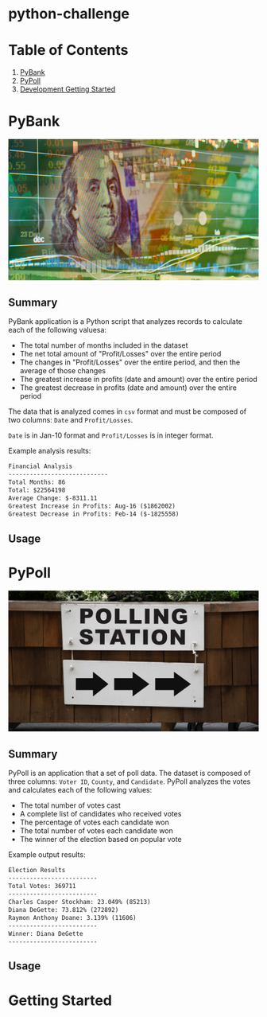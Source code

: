# python-challenge

# Table of Contents
1. [PyBank](#PyBank)
2. [PyPoll](#PyPoll)
3. [Development Getting Started](#Getting-Started)
# PyBank
<img src="./Resources/revenue-per-lead.png" alt="Revenue Per Lead Image">

## Summary
PyBank application is a Python script that analyzes records to calculate each of the following valuesa:

- The total number of months included in the dataset
- The net total amount of "Profit/Losses" over the entire period
- The changes in "Profit/Losses" over the entire period, and then the average of those changes
- The greatest increase in profits (date and amount) over the entire period
- The greatest decrease in profits (date and amount) over the entire period

The data that is analyzed comes in `csv` format and must be composed of two columns: `Date` and `Profit/Losses`.

`Date` is in Jan-10 format and `Profit/Losses` is in integer format.

Example analysis results:
```
Financial Analysis
----------------------------
Total Months: 86
Total: $22564198
Average Change: $-8311.11
Greatest Increase in Profits: Aug-16 ($1862002)
Greatest Decrease in Profits: Feb-14 ($-1825558)
```

## Usage


# PyPoll
<img src="./Resources/Vote_counting.png" alt="Polling Station Image">

## Summary
PyPoll is an application that a set of poll data. 
The dataset is composed of three columns: `Voter ID`, `County`, and `Candidate`. 
PyPoll analyzes the votes and calculates each of the following values:

- The total number of votes cast
- A complete list of candidates who received votes
- The percentage of votes each candidate won
- The total number of votes each candidate won
- The winner of the election based on popular vote

Example output results:

```
Election Results
-------------------------
Total Votes: 369711
-------------------------
Charles Casper Stockham: 23.049% (85213)
Diana DeGette: 73.812% (272892)
Raymon Anthony Doane: 3.139% (11606)
-------------------------
Winner: Diana DeGette
-------------------------
```
## Usage

# Getting Started
